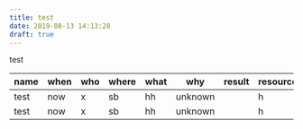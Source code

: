 ```yaml
---
title: test
date: 2019-08-13 14:13:28
draft: true
---
```

test


| name | when | who | where | what | why     | result | resource |
|------|------|-----|-------|------|---------|--------|----------|
| test | now  | x   | sb    | hh   | unknown |        | h        |
| test | now  | x   | sb    | hh   | unknown |        | h        |

